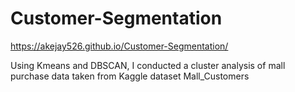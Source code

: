 # Customer-Segmentation
https://akejay526.github.io/Customer-Segmentation/

Using Kmeans and DBSCAN, I conducted a cluster analysis of mall purchase data taken from Kaggle dataset Mall_Customers

